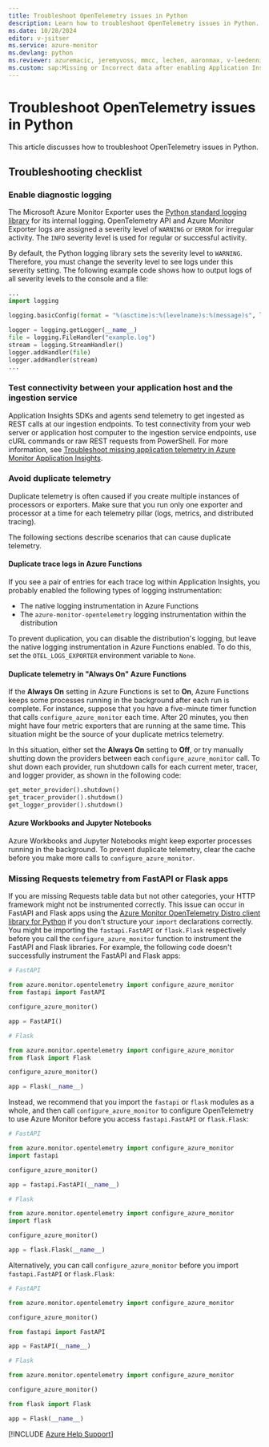 ```yaml
---
title: Troubleshoot OpenTelemetry issues in Python
description: Learn how to troubleshoot OpenTelemetry issues in Python. View known issues that involve Azure Monitor OpenTelemetry Exporters.
ms.date: 10/28/2024
editor: v-jsitser
ms.service: azure-monitor
ms.devlang: python
ms.reviewer: azuremacic, jeremyvoss, mmcc, lechen, aaronmax, v-leedennis
ms.custom: sap:Missing or Incorrect data after enabling Application Insights in Azure Portal
---
```


# Troubleshoot OpenTelemetry issues in Python

This article discusses how to troubleshoot OpenTelemetry issues in Python.

## Troubleshooting checklist

### Enable diagnostic logging

The Microsoft Azure Monitor Exporter uses the [Python standard logging library](https://docs.python.org/3/library/logging.html) for its internal logging. OpenTelemetry API and Azure Monitor Exporter logs are assigned a severity level of `WARNING` or `ERROR` for irregular activity. The `INFO` severity level is used for regular or successful activity.

By default, the Python logging library sets the severity level to `WARNING`. Therefore, you must change the severity level to see logs under this severity setting. The following example code shows how to output logs of all severity levels to the console and a file:

```python
...
import logging

logging.basicConfig(format = "%(asctime)s:%(levelname)s:%(message)s", level = logging.DEBUG)

logger = logging.getLogger(__name__)
file = logging.FileHandler("example.log")
stream = logging.StreamHandler()
logger.addHandler(file)
logger.addHandler(stream)
...
```

### Test connectivity between your application host and the ingestion service

Application Insights SDKs and agents send telemetry to get ingested as REST calls at our ingestion endpoints. To test connectivity from your web server or application host computer to the ingestion service endpoints, use cURL commands or raw REST requests from PowerShell. For more information, see [Troubleshoot missing application telemetry in Azure Monitor Application Insights](../investigate-missing-telemetry.md).

### Avoid duplicate telemetry

Duplicate telemetry is often caused if you create multiple instances of processors or exporters. Make sure that you run only one exporter and processor at a time for each telemetry pillar (logs, metrics, and distributed tracing).

The following sections describe scenarios that can cause duplicate telemetry.

#### Duplicate trace logs in Azure Functions

If you see a pair of entries for each trace log within Application Insights, you probably enabled the following types of logging instrumentation:

- The native logging instrumentation in Azure Functions
- The `azure-monitor-opentelemetry` logging instrumentation within the distribution

To prevent duplication, you can disable the distribution's logging, but leave the native logging instrumentation in Azure Functions enabled. To do this, set the `OTEL_LOGS_EXPORTER` environment variable to `None`.

#### Duplicate telemetry in "Always On" Azure Functions

If the **Always On** setting in Azure Functions is set to **On**, Azure Functions keeps some processes running in the background after each run is complete. For instance, suppose that you have a five-minute timer function that calls `configure_azure_monitor` each time. After 20 minutes, you then might have four metric exporters that are running at the same time. This situation might be the source of your duplicate metrics telemetry.

In this situation, either set the **Always On** setting to **Off**, or try manually shutting down the providers between each `configure_azure_monitor` call. To shut down each provider, run shutdown calls for each current meter, tracer, and logger provider, as shown in the following code:

```python
get_meter_provider().shutdown()
get_tracer_provider().shutdown()
get_logger_provider().shutdown()
```

#### Azure Workbooks and Jupyter Notebooks

Azure Workbooks and Jupyter Notebooks might keep exporter processes running in the background. To prevent duplicate telemetry, clear the cache before you make more calls to `configure_azure_monitor`.

### Missing Requests telemetry from FastAPI or Flask apps

If you are missing Requests table data but not other categories, your HTTP framework might not be instrumented correctly. This issue can occur in FastAPI and Flask apps using the [Azure Monitor OpenTelemetry Distro client library for Python](/python/api/overview/azure/monitor-opentelemetry-readme) if you don't structure your `import` declarations correctly. You might be importing the `fastapi.FastAPI` or `flask.Flask` respectively before you call the `configure_azure_monitor` function to instrument the FastAPI and Flask libraries. For example, the following code doesn't successfully instrument the FastAPI and Flask apps:

```python
# FastAPI

from azure.monitor.opentelemetry import configure_azure_monitor
from fastapi import FastAPI

configure_azure_monitor()

app = FastAPI()
```

```python
# Flask

from azure.monitor.opentelemetry import configure_azure_monitor
from flask import Flask

configure_azure_monitor()

app = Flask(__name__)
```

Instead, we recommend that you import the `fastapi` or `flask` modules as a whole, and then call `configure_azure_monitor` to configure OpenTelemetry to use Azure Monitor before you access `fastapi.FastAPI` or `flask.Flask`:

```python
# FastAPI

from azure.monitor.opentelemetry import configure_azure_monitor
import fastapi

configure_azure_monitor()

app = fastapi.FastAPI(__name__)
```

```python
# Flask

from azure.monitor.opentelemetry import configure_azure_monitor
import flask

configure_azure_monitor()

app = flask.Flask(__name__)
```

Alternatively, you can call `configure_azure_monitor` before you import `fastapi.FastAPI` or `flask.Flask`:

```python
# FastAPI

from azure.monitor.opentelemetry import configure_azure_monitor

configure_azure_monitor()

from fastapi import FastAPI

app = FastAPI(__name__)
```

```python
# Flask

from azure.monitor.opentelemetry import configure_azure_monitor

configure_azure_monitor()

from flask import Flask

app = Flask(__name__)
```

[!INCLUDE [Azure Help Support](../../../../includes/azure-help-support.md)]
